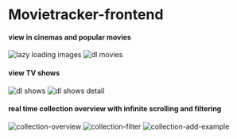 # Movietracker-frontend

#### view in cinemas and popular movies

![lazy loading images](https://media.giphy.com/media/VbyRnlifzthMOQ6h2j/giphy.gif) ![dl movies](https://media.giphy.com/media/IciueVTEN7IsDyly5j/giphy.gif) 

#### view TV shows 

![dl shows](https://media.giphy.com/media/Y3wjYbSVJhJSWPkw1J/giphy.gif) ![dl shows detail](https://media.giphy.com/media/JmOWoSHLyITcNTJm1a/giphy.gif)

#### real time collection overview with infinite scrolling and filtering 

![collection-overview](https://media.giphy.com/media/dzCmi9PqA6Bf3Vj24L/giphy.gif) ![collection-filter](https://media.giphy.com/media/h1oUfnkGzqNGJYjvCY/giphy.gif) ![collection-add-example](https://media.giphy.com/media/cjykHOKy1eOqA6T10Q/giphy.gif)




